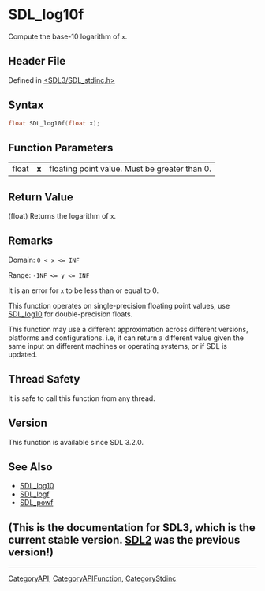 # SDL_log10f

Compute the base-10 logarithm of `x`.

## Header File

Defined in [<SDL3/SDL_stdinc.h>](https://github.com/libsdl-org/SDL/blob/main/include/SDL3/SDL_stdinc.h)

## Syntax

```c
float SDL_log10f(float x);
```

## Function Parameters

|       |       |                                               |
| ----- | ----- | --------------------------------------------- |
| float | **x** | floating point value. Must be greater than 0. |

## Return Value

(float) Returns the logarithm of `x`.

## Remarks

Domain: `0 < x <= INF`

Range: `-INF <= y <= INF`

It is an error for `x` to be less than or equal to 0.

This function operates on single-precision floating point values, use
[SDL_log10](SDL_log10) for double-precision floats.

This function may use a different approximation across different versions,
platforms and configurations. i.e, it can return a different value given
the same input on different machines or operating systems, or if SDL is
updated.

## Thread Safety

It is safe to call this function from any thread.

## Version

This function is available since SDL 3.2.0.

## See Also

- [SDL_log10](SDL_log10)
- [SDL_logf](SDL_logf)
- [SDL_powf](SDL_powf)


## (This is the documentation for SDL3, which is the current stable version. [SDL2](https://wiki.libsdl.org/SDL2/) was the previous version!)



----
[CategoryAPI](CategoryAPI), [CategoryAPIFunction](CategoryAPIFunction), [CategoryStdinc](CategoryStdinc)

